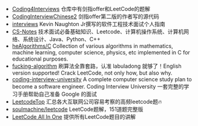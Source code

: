 <!--
 * @Author: JohnJeep
 * @Date: 2020-08-16 17:18:59
 * @LastEditTime: 2020-08-18 19:32:52
 * @LastEditors: Please set LastEditors
 * @Description: 数据结构与算法刷题参考
 * @FilePath: /Reference.md
-->

- [Coding4Interviews](https://github.com/nlpjoe/Coding4Interviews) 仓库中有剑指offer和LeetCode的题解
- [CodingInterviewChinese2](https://github.com/zhedahht/CodingInterviewChinese2) 剑指offer第二版的作者写的源代码
- [interviews](https://github.com/kdn251/interviews/blob/master/README-zh-cn.md)  Kevin Naughton Jr撰写的软件工程技术面试个人指南
- [CS-Notes](https://github.com/CyC2018/CS-Notes/tree/master/notes)  技术面试必备基础知识、Leetcode、计算机操作系统、计算机网络、系统设计、Java、Python、C++
- [heAlgorithms/C](https://github.com/TheAlgorithms/C)   Collection of various algorithms in mathematics, machine learning, computer science, physics, etc implemented in C for educational purposes.
- [fucking-algorithm](https://github.com/labuladong/fucking-algorithm)  刷算法全靠套路，认准 labuladong 就够了！English version supported! Crack LeetCode, not only how, but also why.
- [coding-interview-university](https://github.com/jwasham/coding-interview-university)  A complete computer science study plan to become a software engineer. Coding Interview University 一套完整的学习手册帮助自己准备 Google 的面试
- [LeetcodeTop](https://github.com/afatcoder/LeetcodeTop)  汇总各大互联网公司容易考察的高频leetcode题🔥
- [soulmachine/leetcode](https://github.com/soulmachine/leetcode) LeetCode题解，151道题完整版
- [LeetCode All In One](https://github.com/grandyang/leetcode) 提供所有LeetCode题目的讲解